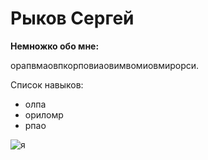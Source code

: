 # Рыков Сергей

**Немножко обо мне:**

орапвмаовпкорповиаовимвомиовмирорси.

Список навыков:
* олпа
* ориломр
* рпао



![я](img/P6180026)